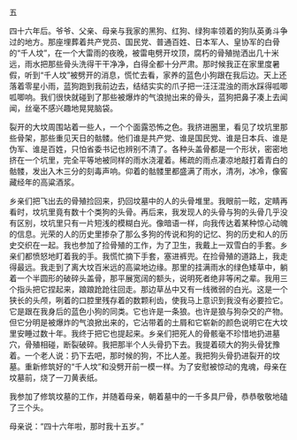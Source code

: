 五

四十六年后。爷爷、父亲、母亲与我家的黑狗、红狗、绿狗率领着的狗队英勇斗争过的地方。那座埋葬着共产党员、国民党、普通百姓、日本军人、皇协军的白骨的“千人坟”，在一个大雷雨的夜晚，被雷电劈开坟顶，腐朽的骨殖抛洒出几十米远，雨水把那些骨头洗得干干净净，白得全都十分严肃。那时候我正在家里度暑假，听到“千人坟”被劈开的消息，慌忙去看，家养的蓝色小狗跟在我后边。天上还落着零星小雨，蓝狗跑到我前边去，结结实实的爪子把一汪汪混浊的雨水踩得呱唧呱唧响。我们很快就碰到了那些被爆炸的气浪抛出来的骨头，蓝狗把鼻子凑上去闻闻，丝毫不感兴趣地晃晃脑袋。

裂开的大坟周围站着一些人，一个个面露恐怖之色。我挤进圈里，看见了坟坑里那些骨架，那些重见天日的骷髅。他们谁是共产党、谁是国民党、谁是日本兵、谁是伪军、谁是百姓，只怕省委书记也辨别不清了。各种头盖骨都是一个形状，密密地挤在一个坑里，完全平等地被同样的雨水浇灌着。稀疏的雨点凄凉地敲打着青白的骷髅，发出入木三分的刻毒声响。仰着的骷髅里都盛满了雨水，清冽，冰冷，像窖藏经年的高粱酒浆。

乡亲们把飞出去的骨殖捡回来，扔回坟墓中的人的头骨堆里。我眼前一眩，定睛再看时，坟坑里竟有数十个类狗的头骨。再后来，我发现人的头骨与狗的头骨几乎没有区别，坟坑里只有一片短浅的模糊白光。像暗语一样，向我传达着某种惊心动魄的信息。光荣的人的历史里掺杂了那么多狗的传说和狗的记忆、狗的历史和人的历史交织在一起。我也参加了捡骨殖的工作，为了卫生，我戴上一双雪白的手套。乡亲们都愤怒地盯着我的手。我慌忙摘下手套，塞进裤兜。在捡骨殖的道路上，我走得最远。我走到了离大坟百米远的高粱地边缘。那里的挂满雨水的绿色矮草中，躺着一个半圆形的破碎头盖骨，那平展宽阔的额头，说明死者绝非等闲之辈。我用三个指头把它捏起来，踉踉跄跄往回走。那边草丛中又有一线微弱的白光。这是一个狭长的头颅，咧着的口腔里残存着的数颗利齿，使我马上意识到我没有必要捡它。它是跟在我身后的蓝色小狗的同类。它也许是一条狼。也许是狼与狗杂交的产物。但它分明是被爆炸的气浪掀出来的，它沾带着的土屑和它崭新的颜色说明它在大坟里安睡过数十年。我终于把它也提起来。乡亲们把死人的骨骸毫不珍惜地扔进墓穴，骨殖相碰，断裂破碎。我把那半个人头骨扔下去。我提着硕大的狗头骨犹豫着。一个老人说：扔下去吧，那时候的狗，不比人差。我把狗头骨扔进裂开的坟墓。重新修筑好的“千人坟”和没劈开前一模一样。为了安慰被惊动的鬼魂，母亲在坟墓前，烧了一刀黄表纸。

我参加了修筑坟墓的工作，并随着母亲，朝着墓中的一千多具尸骨，恭恭敬敬地磕了三个头。

母亲说：“四十六年啦，那时我十五岁。”